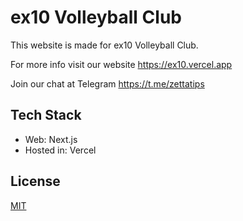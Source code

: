# ex10 Volleyball Club

This website is made for ex10 Volleyball Club. 

For more info visit our website https://ex10.vercel.app

Join our chat at Telegram https://t.me/zettatips

## Tech Stack
- Web: Next.js
- Hosted in: Vercel

## License
[MIT](https://choosealicense.com/licenses/mit/)
